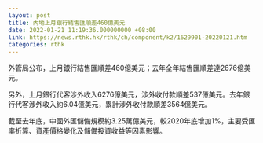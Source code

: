 ```yaml
---
layout: post
title: 內地上月銀行結售匯順差460億美元
date: 2022-01-21 11:19:36.000000000 +08:00
link: https://news.rthk.hk/rthk/ch/component/k2/1629901-20220121.htm
categories: rthk
---
```


外管局公布，上月銀行結售匯順差460億美元；去年全年結售匯順差達2676億美元。

另外，上月銀行代客涉外收入6276億美元，涉外收付款順差537億美元。去年銀行代客涉外收入約6.04億美元，累計涉外收付款順差3564億美元。

截至去年底，中國外匯儲備規模約3.25萬億美元，較2020年底增加1%，主要受匯率折算、資產價格變化及儲備投資收益等因素影響。
